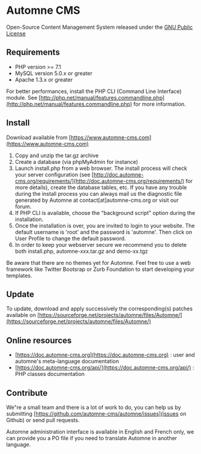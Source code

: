 # Automne CMS

Open-Source Content Management System released under the [GNU Public License](https://github.com/textmate/textmate)

## Requirements

 - PHP version >= 7.1
 - MySQL version 5.0.x or greater
 - Apache 1.3.x or greater
	
For better performances, install the PHP CLI (Command Line Interface) module. See [http://php.net/manual/features.commandline.php](http://php.net/manual/features.commandline.php) for more information.

## Install

Download available from [https://www.automne-cms.com](https://www.automne-cms.com)

 1. Copy and unzip the tar.gz archive
 2. Create a database (via phpMyAdmin for instance)
 3. Launch install.php from a web browser. The install process will check your server configuration (see [http://doc.automne-cms.org/requirements/](http://doc.automne-cms.org/requirements/) for more details), create the database tables, etc.
	If you have any trouble during the install process you can always mail us the diagnostic file generated by Automne at contact[at]automne-cms.org or visit our forum.
 4. If PHP CLI is available, choose the "background script" option during the installation.
 5. Once the installation is over, you are invited to login to your website. The default username is 'root' and the password is 'automne'. Then click on User Profile to change the default password.
 6. In order to keep your webserver secure we recommend you to delete both install.php, automne-xxx.tar.gz and demo-xx.tgz

Be aware that there are no themes yet for Automne. Feel free to use a web framework like Twitter Bootsrap or Zurb Foundation to start developing your templates.
	
## Update
	
To update, download and apply successively the corresponding(s) patches available on [https://sourceforge.net/projects/automne/files/Automne/](https://sourceforge.net/projects/automne/files/Automne/)

## Online resources

 - [https://doc.automne-cms.org](https://doc.automne-cms.org) : user and automne's meta-language documentation
 - [https://doc.automne-cms.org/api/](https://doc.automne-cms.org/api/) : PHP classes documentation

## Contribute

We"re a small team and there is a lot of work to do, you can help us by submitting [https://github.com/automne-cms/automne/issues](issues on Github) or send pull requests.

Automne administration interface is available in English and French only, we can provide you a PO file if you need to translate Automne in another language.

